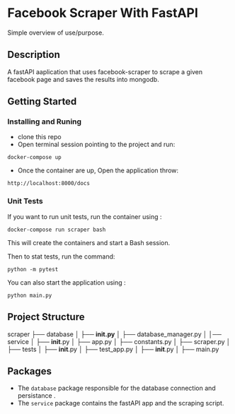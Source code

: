 # Facebook Scraper With FastAPI

Simple overview of use/purpose.

## Description

A fastAPI aaplication that uses facebook-scraper to scrape a given facebook page and saves the results into mongodb.

## Getting Started

### Installing and Runing

* clone this repo
* Open terminal session pointing to the project and run:
```
docker-compose up
```
* Once the container are up, Open the application throw: 
```
http://localhost:8000/docs

```

### Unit Tests
If you want to run unit tests, run the container using :
```
docker-compose run scraper bash
```
This will create the containers and start a Bash session.

Then to stat tests, run the command:
```
python -m pytest
```

You can also start the application using :
```
python main.py
```


## Project Structure

scraper
├── database
│   ├── __init.py__
│   ├── database_manager.py
│
│── service
│   ├── __init__.py
│   ├── app.py
│   ├── constants.py
│   ├── scraper.py
│ 
├── tests
│   ├── __init__.py
│    ├── test_app.py
│
├── __init__.py
│
├── main.py


## Packages  

* The ```database``` package responsible for the database connection and persistance .
* The ```service``` package contains the fastAPI app and the scraping script.
